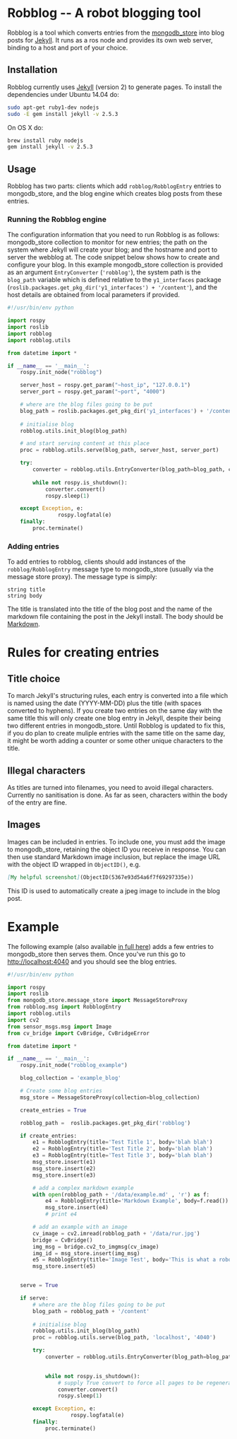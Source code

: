 # Robblog -- A robot blogging tool

Robblog is a tool which converts entries from the [mongodb_store](https://github.com/strands-project/mongodb_store) into blog posts for [Jekyll](http://jekyllrb.com). It runs as a ros node and provides its own web server, binding to a host and port of your choice.

## Installation

Robblog currently uses [Jekyll](http://jekyllrb.com) (version 2) to generate pages. To install the dependencies under Ubuntu 14.04 do:

```bash
sudo apt-get ruby1-dev nodejs
sudo -E gem install jekyll -v 2.5.3
```
On OS X do:

```bash
brew install ruby nodejs
gem install jekyll -v 2.5.3
```

## Usage

Robblog has two parts: clients which add `robblog/RobblogEntry` entries to mongodb_store, and the blog engine which creates blog posts from these entries. 

### Running the Robblog engine

The configuration information that you need to run Robblog is as follows: mongodb_store collection to monitor for new entries; the path on the system where Jekyll will create your blog; and the hostname and port to server the webblog at. The code snippet below shows how to create and configure your blog. In this example mongodb_store collection is provided as an argument `EntryConverter` (`'robblog'`), the system path is the `blog_path` variable which is defined relative to the `y1_interfaces` package (`roslib.packages.get_pkg_dir('y1_interfaces') + '/content'`), and the host details are obtained from local parameters if provided. 

```python
#!/usr/bin/env python

import rospy
import roslib
import robblog
import robblog.utils

from datetime import *

if __name__ == '__main__':
    rospy.init_node("robblog")

    server_host = rospy.get_param("~host_ip", "127.0.0.1")
    server_port = rospy.get_param("~port", "4000")

    # where are the blog files going to be put
    blog_path = roslib.packages.get_pkg_dir('y1_interfaces') + '/content'
    
    # initialise blog
    robblog.utils.init_blog(blog_path)

    # and start serving content at this place
    proc = robblog.utils.serve(blog_path, server_host, server_port)

    try: 
        converter = robblog.utils.EntryConverter(blog_path=blog_path, collection='robblog')
        
        while not rospy.is_shutdown():
            converter.convert()
            rospy.sleep(1)

    except Exception, e:
                rospy.logfatal(e)
    finally:
        proc.terminate()

```
### Adding entries

To add entries to robblog, clients should add instances of the `robblog/RobblogEntry` message type to mongodb_store (usually via the message store proxy). The message type is simply:

```
string title
string body
```

The title is translated into the title of the blog post and the name of the markdown file containing the post in the Jekyll install. The body should be [Markdown](http://daringfireball.net/projects/markdown/). 

# Rules for creating entries

## Title choice

To march Jekyll's structuring rules, each entry is converted into a file which is named using the date (YYYY-MM-DD) plus the title (with spaces converted to hyphens). If you create two entries on the same day with the same title this will only create one blog entry in Jekyll, despite their being two different entries in mongodb_store. Until Robblog is updated to fix this, if you do plan to create muliple entries with the same title on the same day, it might be worth adding a counter or some other unique characters to the title.


## Illegal characters

As titles are turned into filenames, you need to avoid illegal characters. Currently no sanitisation is done. As far as seen, characters within the body of the entry are fine.

## Images

Images can be included in entries. To include one, you must add the image to mongodb_store, retaining the object ID you receive in response. You can then use standard Markdown image inclusion, but replace the image URL with the object ID wrapped in `ObjectID()`, e.g. 

```markdown
[My helpful screenshot](ObjectID(5367e93d54a6f7f69297335e))
```

This ID is used to automatically create a jpeg image to include in the blog post.


# Example

The following example (also available [in full here](https://github.com/strands-project/strands_ui/blob/hydro-devel/robblog/scripts/robblog_example.py)) adds a few entries to mongodb_store then serves them. Once you've run this go to [http://localhost:4040](http://localhost:4040) and you should see the blog entries.

```python
#!/usr/bin/env python

import rospy
import roslib
from mongodb_store.message_store import MessageStoreProxy
from robblog.msg import RobblogEntry
import robblog.utils
import cv2
from sensor_msgs.msg import Image
from cv_bridge import CvBridge, CvBridgeError

from datetime import *

if __name__ == '__main__':
    rospy.init_node("robblog_example")

    blog_collection = 'example_blog'

    # Create some blog entries
    msg_store = MessageStoreProxy(collection=blog_collection)

    create_entries = True

    robblog_path =  roslib.packages.get_pkg_dir('robblog') 

    if create_entries:
        e1 = RobblogEntry(title='Test Title 1', body='blah blah')
        e2 = RobblogEntry(title='Test Title 2', body='blah blah')
        e3 = RobblogEntry(title='Test Title 3', body='blah blah')
        msg_store.insert(e1)
        msg_store.insert(e2)
        msg_store.insert(e3)

        # add a complex markdown example
        with open(robblog_path + '/data/example.md' , 'r') as f:
            e4 = RobblogEntry(title='Markdown Example', body=f.read())
            msg_store.insert(e4)
            # print e4

        # add an example with an image
        cv_image = cv2.imread(robblog_path + '/data/rur.jpg')
        bridge = CvBridge()
        img_msg = bridge.cv2_to_imgmsg(cv_image)
        img_id = msg_store.insert(img_msg)
        e5 = RobblogEntry(title='Image Test', body='This is what a robot looks like.\n\n![My helpful screenshot](ObjectID(%s))' % img_id)
        msg_store.insert(e5)


    serve = True

    if serve:
        # where are the blog files going to be put
        blog_path = robblog_path + '/content'
        
        # initialise blog
        robblog.utils.init_blog(blog_path)
        proc = robblog.utils.serve(blog_path, 'localhost', '4040')

        try: 
            converter = robblog.utils.EntryConverter(blog_path=blog_path, collection=blog_collection)
            

            while not rospy.is_shutdown():
                # supply True convert to force all pages to be regenerated
                converter.convert()
                rospy.sleep(1)

        except Exception, e:
                    rospy.logfatal(e)
        finally:
            proc.terminate()



```







